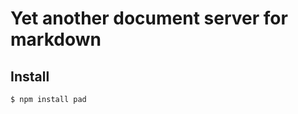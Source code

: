 Yet another document server for markdown
========================================

Install
-------

    $ npm install pad

